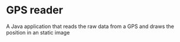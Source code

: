 # GPS reader

A Java application that reads the raw data from a GPS and draws the position in an static image

